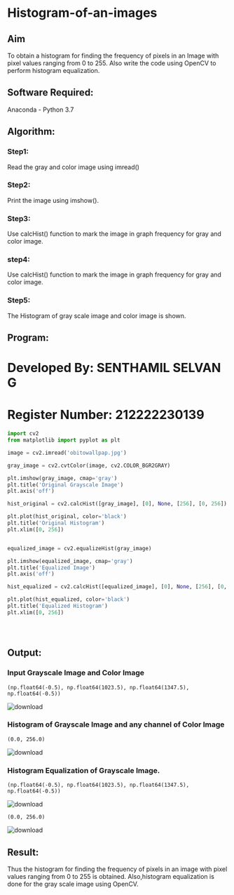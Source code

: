 # Histogram-of-an-images
## Aim
To obtain a histogram for finding the frequency of pixels in an Image with pixel values ranging from 0 to 255. Also write the code using OpenCV to perform histogram equalization.

## Software Required:
Anaconda - Python 3.7

## Algorithm:
### Step1:
Read the gray and color image using imread()

### Step2:
Print the image using imshow().



### Step3:
Use calcHist() function to mark the image in graph frequency for gray and color image.

### step4:
Use calcHist() function to mark the image in graph frequency for gray and color image.

### Step5:
The Histogram of gray scale image and color image is shown.


## Program:

# Developed By: SENTHAMIL SELVAN G
# Register Number: 212222230139
```python
import cv2
from matplotlib import pyplot as plt

image = cv2.imread('obitowallpap.jpg')

gray_image = cv2.cvtColor(image, cv2.COLOR_BGR2GRAY)

plt.imshow(gray_image, cmap='gray')
plt.title('Original Grayscale Image')
plt.axis('off')

hist_original = cv2.calcHist([gray_image], [0], None, [256], [0, 256])

plt.plot(hist_original, color='black')
plt.title('Original Histogram')
plt.xlim([0, 256])


equalized_image = cv2.equalizeHist(gray_image)

plt.imshow(equalized_image, cmap='gray')
plt.title('Equalized Image')
plt.axis('off')

hist_equalized = cv2.calcHist([equalized_image], [0], None, [256], [0, 256])

plt.plot(hist_equalized, color='black')
plt.title('Equalized Histogram')
plt.xlim([0, 256])





```
## Output:
### Input Grayscale Image and Color Image
```
(np.float64(-0.5), np.float64(1023.5), np.float64(1347.5), np.float64(-0.5))
```
![download](https://github.com/user-attachments/assets/83c074f0-6659-4d7f-aa8b-6a4c39718b2b)



### Histogram of Grayscale Image and any channel of Color Image
```
(0.0, 256.0)
```
![download](https://github.com/user-attachments/assets/d1875194-70e6-460b-9b34-d646ad90bd8f)




### Histogram Equalization of Grayscale Image.
```
(np.float64(-0.5), np.float64(1023.5), np.float64(1347.5), np.float64(-0.5))
```
![download](https://github.com/user-attachments/assets/bad1ad11-c699-4f68-b3bb-fc9db447d0ea)
```
(0.0, 256.0)
```
![download](https://github.com/user-attachments/assets/5a9b5fd0-c03c-4c3f-8673-df9625713df0)






## Result: 
Thus the histogram for finding the frequency of pixels in an image with pixel values ranging from 0 to 255 is obtained. Also,histogram equalization is done for the gray scale image using OpenCV.
